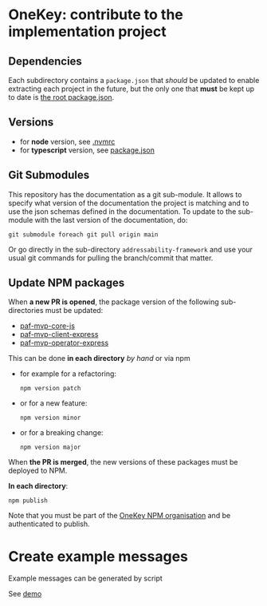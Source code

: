 # OneKey: contribute to the implementation project

## Dependencies

Each subdirectory contains a `package.json` that _should_ be updated to enable extracting each project in the future,
but the only one that **must** be kept up to date is [the root package.json](package.json).

## Versions

- for **node** version, see [.nvmrc](.nvmrc)
- for **typescript** version, see [package.json](package.json)

## Git Submodules 

This repository has the documentation as a git sub-module. It allows to specify what version of the documentation the project is matching and to use the json schemas defined in the documentation. To update to the sub-module with the last version of the documentation, do:

```
git submodule foreach git pull origin main
```

Or go directly in the sub-directory `addressability-framework` and use your usual git commands for pulling the branch/commit that matter.

## Update NPM packages

When **a new PR is opened**, the package version of the following sub-directories must be updated:
- [paf-mvp-core-js](paf-mvp-core-js/package.json)
- [paf-mvp-client-express](paf-mvp-client-express/package.json)
- [paf-mvp-operator-express](paf-mvp-operator-express/package.json)

This can be done **in each directory** _by hand_ or via npm

-   for example for a refactoring: 
    ```shell
    npm version patch
    ```
-   or for a new feature:
    ```shell
    npm version minor
    ```
-   or for a breaking change:
    ```shell
    npm version major
    ```

When **the PR is merged**, the new versions of these packages must be deployed to NPM.

**In each directory**:

```shell
npm publish
```

Note that you must be part of the [OneKey NPM organisation](https://www.npmjs.com/settings/onekey) and be authenticated to publish.

# Create example messages

Example messages can be generated by script

See [demo](paf-mvp-demo-express/CONTRIBUTE.md)
